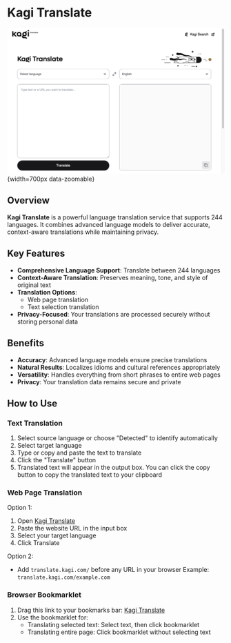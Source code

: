 # Kagi Translate

![Kagi Assistant - Research](./media/kagi_translate.png){width=700px data-zoomable}

## Overview
**Kagi Translate** is a powerful language translation service that supports 244 languages. It combines advanced language models to deliver accurate, context-aware translations while maintaining privacy.

## Key Features
- **Comprehensive Language Support**: Translate between 244 languages
- **Context-Aware Translation**: Preserves meaning, tone, and style of original text
- **Translation Options**: 
  - Web page translation
  - Text selection translation
- **Privacy-Focused**: Your translations are processed securely without storing personal data

## Benefits
- **Accuracy**: Advanced language models ensure precise translations
- **Natural Results**: Localizes idioms and cultural references appropriately
- **Versatility**: Handles everything from short phrases to entire web pages
- **Privacy**: Your translation data remains secure and private

## How to Use

### Text Translation
1. Select source language or choose "Detected" to identify automatically
2. Select target language
3. Type or copy and paste the text to translate
4. Click the "Translate" button
5. Translated text will appear in the output box. You can click the copy button to copy the translated text to your clipboard

### Web Page Translation
Option 1:
1. Open [Kagi Translate](https://translate.kagi.com)
2. Paste the website URL in the input box
3. Select your target language
4. Click Translate

Option 2:
- Add ```translate.kagi.com/``` before any URL in your browser
  Example: ```translate.kagi.com/example.com```

### Browser Bookmarklet
1. Drag this link to your bookmarks bar: <a href="javascript:(function(){var%20selectedText=window.getSelection().toString().trim();window.location.href='https://translate.kagi.com/'+(selectedText?'?text='+encodeURIComponent(selectedText):encodeURIComponent(window.location.href));})();">Kagi Translate</a>
2. Use the bookmarklet for:
   - Translating selected text: Select text, then click bookmarklet
   - Translating entire page: Click bookmarklet without selecting text

